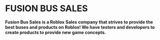 # FUSION BUS SALES
**Fusion Bus Sales is a Roblox Sales company that strives to provide the best buses and products on Roblox!  We have testers and developers to create products to provide new game concepts.**
